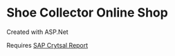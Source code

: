 # Shoe Collector Online Shop
Created with ASP.Net

Requires [SAP Crytsal Report](https://www.sap.com/sea/products/crystal-visual-studio.html)
